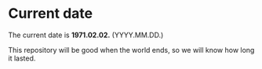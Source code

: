 # Current date

The current date is **1971.02.02.** (YYYY.MM.DD.)

This repository will be good when the world ends, so we will know how long it lasted.